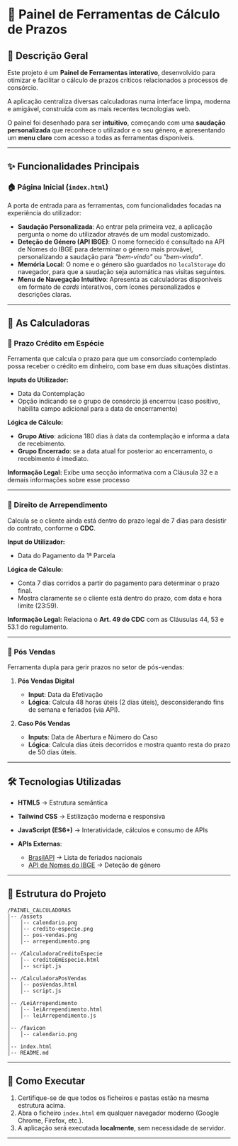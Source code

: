 # 🚀 Painel de Ferramentas de Cálculo de Prazos

## 📝 Descrição Geral

Este projeto é um **Painel de Ferramentas interativo**, desenvolvido para otimizar e facilitar o cálculo de prazos críticos relacionados a processos de consórcio.

A aplicação centraliza diversas calculadoras numa interface limpa, moderna e amigável, construída com as mais recentes tecnologias web.

O painel foi desenhado para ser **intuitivo**, começando com uma **saudação personalizada** que reconhece o utilizador e o seu género, e apresentando um **menu claro** com acesso a todas as ferramentas disponíveis.

---

## ✨ Funcionalidades Principais

### 🏠 Página Inicial (`index.html`)

A porta de entrada para as ferramentas, com funcionalidades focadas na experiência do utilizador:

* **Saudação Personalizada**: Ao entrar pela primeira vez, a aplicação pergunta o nome do utilizador através de um modal customizado.
* **Deteção de Género (API IBGE)**: O nome fornecido é consultado na API de Nomes do IBGE para determinar o género mais provável, personalizando a saudação para *"bem-vindo"* ou *"bem-vinda"*.
* **Memória Local**: O nome e o género são guardados no `localStorage` do navegador, para que a saudação seja automática nas visitas seguintes.
* **Menu de Navegação Intuitivo**: Apresenta as calculadoras disponíveis em formato de *cards* interativos, com ícones personalizados e descrições claras.

---

## 🧰 As Calculadoras

### 📌 Prazo Crédito em Espécie

Ferramenta que calcula o prazo para que um consorciado contemplado possa receber o crédito em dinheiro, com base em duas situações distintas.

**Inputs do Utilizador:**

* Data da Contemplação
* Opção indicando se o grupo de consórcio já encerrou (caso positivo, habilita campo adicional para a data de encerramento)

**Lógica de Cálculo:**

* **Grupo Ativo**: adiciona 180 dias à data da contemplação e informa a data de recebimento.
* **Grupo Encerrado**: se a data atual for posterior ao encerramento, o recebimento é imediato.

**Informação Legal:** Exibe uma secção informativa com a Cláusula 32 e a demais informações sobre esse processo

---

### 📌 Direito de Arrependimento

Calcula se o cliente ainda está dentro do prazo legal de 7 dias para desistir do contrato, conforme o **CDC**.

**Input do Utilizador:**

* Data do Pagamento da 1ª Parcela

**Lógica de Cálculo:**

* Conta 7 dias corridos a partir do pagamento para determinar o prazo final.
* Mostra claramente se o cliente está dentro do prazo, com data e hora limite (23:59).

**Informação Legal:** Relaciona o **Art. 49 do CDC** com as Cláusulas 44, 53 e 53.1 do regulamento.

---

### 📌 Pós Vendas

Ferramenta dupla para gerir prazos no setor de pós-vendas:

1. **Pós Vendas Digital**

   * **Input**: Data da Efetivação
   * **Lógica**: Calcula 48 horas úteis (2 dias úteis), desconsiderando fins de semana e feriados (via API).

2. **Caso Pós Vendas**

   * **Inputs**: Data de Abertura e Número do Caso
   * **Lógica**: Calcula dias úteis decorridos e mostra quanto resta do prazo de 50 dias úteis.

---

## 🛠️ Tecnologias Utilizadas

* **HTML5** → Estrutura semântica
* **Tailwind CSS** → Estilização moderna e responsiva
* **JavaScript (ES6+)** → Interatividade, cálculos e consumo de APIs
* **APIs Externas**:

  * [BrasilAPI](https://brasilapi.com.br/) → Lista de feriados nacionais
  * [API de Nomes do IBGE](https://servicodados.ibge.gov.br/api/docs/nomes) → Deteção de género

---

## 📁 Estrutura do Projeto

```
/PAINEL_CALCULADORAS
│-- /assets
│   │-- calendario.png
│   │-- credito-especie.png
│   │-- pos-vendas.png
│   │-- arrependimento.png
│
│-- /CalculadoraCreditoEspecie
│   │-- creditoEmEspecie.html
│   │-- script.js
│
│-- /CalculadoraPosVendas
│   │-- posVendas.html
│   │-- script.js
│
│-- /LeiArrependimento
│   │-- leiArrependimento.html
│   │-- leiArrependimento.js
│
│-- /favicon
│   │-- calendario.png
│
│-- index.html
│-- README.md
```

---

## 🚀 Como Executar

1. Certifique-se de que todos os ficheiros e pastas estão na mesma estrutura acima.
2. Abra o ficheiro `index.html` em qualquer navegador moderno (Google Chrome, Firefox, etc.).
3. A aplicação será executada **localmente**, sem necessidade de servidor.

---
